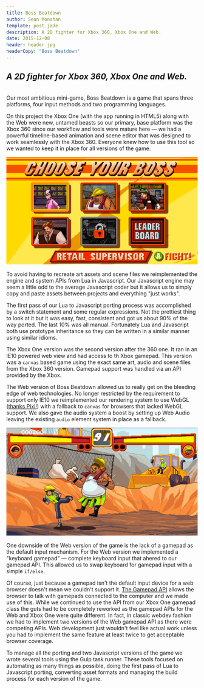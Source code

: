 ```yaml
---
title: Boss Beatdown
author: Sean Monahan
template: post.jade
description: A 2D fighter for Xbox 360, Xbox One and Web.
date: 2015-12-08
header: header.jpg
headerCopy: "Boss Beatdown"
---
```


## *A 2D fighter for Xbox 360, Xbox One and Web.*

<br/>
Our most ambitious mini-game, Boss Beatdown is a game that spans three platforms, four input methods and two programming languages.

On this project the Xbox One (with the app running in HTML5) along with the Web were new, untamed beasts so our primary, base platform was the Xbox 360 since our workflow and tools were mature here &mdash; we had a powerful timeline-based animation and scene editor that was designed to work seamlessly with the Xbox 360. Everyone knew how to use this tool so we wanted to keep it in place for all versions of the game.

![Boss Select Screen](boss-select.jpg)

To avoid having to recreate art assets and scene files we reimplemented the engine and system APIs from Lua in Javascript. Our Javascript engine may seem a little odd to the average Javascript coder but it allows us to simply copy and paste assets between projects and everything "just works".

The first pass of our Lua to Javascript porting process was accomplished by a switch statement and some regular expressions. Not the prettiest thing to look at it but it was easy, fast, consistent and got us about 90% of the way ported. The last 10% was all manual. Fortunately Lua and Javascript both use prototype inheritance so they can be written in a similar manner using similar idioms.

The Xbox One version was the second version after the 360 one. It ran in an IE10 powered web view and had access to th Xbox gamepad. This version was a <code>canvas</code> based game using the exact same art, audio and scene files from the Xbox 360 version. Gamepad support was handled via an API provided by the Xbox.

The Web version of Boss Beatdown allowed us to really get on the bleeding edge of web technologies. No longer restricted by the requirement to support only IE10 we reimplemented our rendering system to use WebGL (<a href="http://www.pixijs.com/" title="pixi.js">thanks Pixi!</a>) with a fallback to <code>canvas</code> for browsers that lacked WebGL support. We also gave the audio system a boost by setting up Web Audio leaving the existing <code>audio</code> element system in place as a fallback.

![Boss 2 Fight](boss-02.jpg)

One downside of the Web version of the game is the lack of a gamepad as the default input mechanism. For the Web version we implemented a "keyboard gamepad" &mdash; complete keyboard input that ahered to our gamepad API. This allowed us to swap keyboard for gamepad input with a simple <code>if/else</code>.

Of course, just because a gamepad isn't the default input device for a web browser doesn't mean we couldn't support it. <a href="https://developer.mozilla.org/en-US/docs/Web/API/Gamepad_API/Using_the_Gamepad_API" title="Gamepad API on MDN">The Gamepad API</a> allows the browser to talk with gamepads connected to the computer and we made use of this. While we continued to use the API from our Xbox One gamepad class the guts had to be completely reworked as the gamepad APIs for the Web and Xbox One were quite different. In fact, in classic webdev fashion we had to implement two versions of the Web gamepad API as there were competing APIs. Web development just wouldn't feel like actual work unless you had to implement the same feature at least twice to get acceptable browser coverage.

To manage all the porting and two Javascript versions of the game we wrote several tools using the Gulp task runner. These tools focused on automating as many things as possible, doing the first pass of Lua to Javascript porting, converting asset formats and managing the build process for each version of the game.
